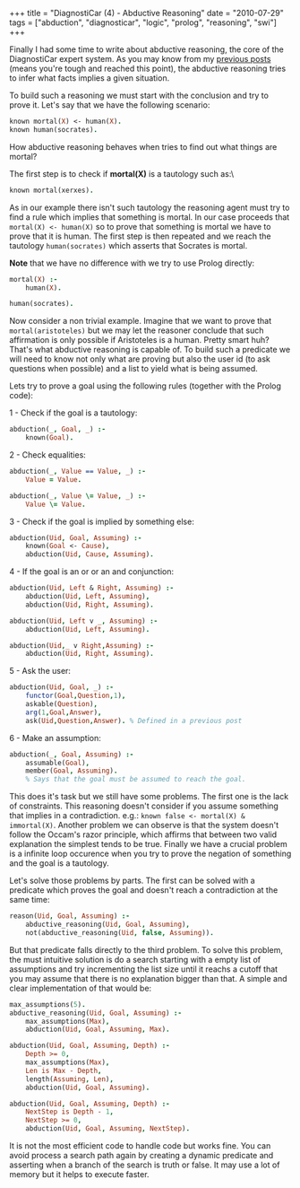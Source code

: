+++
title = "DiagnostiCar (4) - Abductive Reasoning"
date = "2010-07-29"
tags = ["abduction", "diagnosticar", "logic", "prolog", "reasoning", "swi"]
+++

Finally I had some time to write about abductive reasoning, the core of
the DiagnostiCar expert system. As you may know from my [previous posts](http://codecereal.blogspot.com/2010/04/diagnosticar-introduction.html)
(means you're tough and reached this point), the abductive reasoning
tries to infer what facts implies a given situation.

To build such a reasoning we must start with the conclusion and try to
prove it. Let's say that we have the following scenario:

```prolog
known mortal(X) <- human(X).
known human(socrates).
```

How abductive reasoning behaves when tries to find out what things are
mortal?

The first step is to check if **mortal(X)** is a tautology such as:\

```prolog
known mortal(xerxes).
```
As in our example there isn't such tautology the reasoning agent must
try to find a rule which implies that something is mortal. In our case
proceeds that `mortal(X) <- human(X)` so to prove that something is
mortal we have to prove that it is human. The first step is then
repeated and we reach the tautology `human(socrates)` which asserts
that Socrates is mortal.

**Note** that we have no difference with we try to use Prolog directly:

```prolog
mortal(X) :-
    human(X).

human(socrates).
```

Now consider a non trivial example. Imagine that we want to prove that
`mortal(aristoteles)` but we may let the reasoner conclude that such
affirmation is only possible if Aristoteles is a human. Pretty smart
huh? That's what abductive reasoning is capable of. To build such a
predicate we will need to know not only what are proving but also the
user id (to ask questions when possible) and a list to yield what is
being assumed.

Lets try to prove a goal using the following rules (together with
the Prolog code):

1 - Check if the goal is a tautology:

```prolog
abduction(_, Goal, _) :-
    known(Goal).
```

2 - Check equalities:

```prolog
abduction(_, Value == Value, _) :-
    Value = Value.

abduction(_, Value \= Value, _) :-
    Value \= Value.
```

3 - Check if the goal is implied by something else:

```prolog
abduction(Uid, Goal, Assuming) :-
    known(Goal <- Cause),
    abduction(Uid, Cause, Assuming).
```

4 - If the goal is an or or an and conjunction:

```prolog
abduction(Uid, Left & Right, Assuming) :-
    abduction(Uid, Left, Assuming),
    abduction(Uid, Right, Assuming).

abduction(Uid, Left v _, Assuming) :-
    abduction(Uid, Left, Assuming).

abduction(Uid,_ v Right,Assuming) :-
    abduction(Uid, Right, Assuming).
```

5 - Ask the user:

```prolog
abduction(Uid, Goal, _) :-
    functor(Goal,Question,1), 
    askable(Question),
    arg(1,Goal,Answer),
    ask(Uid,Question,Answer). % Defined in a previous post
```

6 - Make an assumption:
 
```prolog
abduction(_, Goal, Assuming) :-
    assumable(Goal),
    member(Goal, Assuming).
    % Says that the goal must be assumed to reach the goal.
```

This does it's task but we still have some problems. The first one is
the lack of constraints. This reasoning doesn't consider if you assume
something that implies in a contradiction. e.g.: `known false <-
mortal(X) & immortal(X)`. Another problem we can observe is that the
system doesn't follow the Occam's razor principle, which affirms that
between two valid explanation the simplest tends to be true. Finally we
have a crucial problem is a infinite loop occurence when you try to
prove the negation of something and the goal is a tautology.

Let's solve those problems by parts. The first can be solved with a
predicate which proves the goal and doesn't reach a contradiction at the
same time:

```prolog
reason(Uid, Goal, Assuming) :-
    abductive_reasoning(Uid, Goal, Assuming),
    not(abductive_reasoning(Uid, false, Assuming)).
```

But that predicate falls directly to the third problem. To solve this
problem, the must intuitive solution is do a search starting with a
empty list of assumptions and try incrementing the list size until it
reachs a cutoff that you may assume that there is no explanation bigger
than that. A simple and clear implementation of that would be:

```prolog
max_assumptions(5).
abductive_reasoning(Uid, Goal, Assuming) :-
    max_assumptions(Max),
    abduction(Uid, Goal, Assuming, Max).

abduction(Uid, Goal, Assuming, Depth) :-
    Depth >= 0,
    max_assumptions(Max),
    Len is Max - Depth,
    length(Assuming, Len),
    abduction(Uid, Goal, Assuming).

abduction(Uid, Goal, Assuming, Depth) :-
    NextStep is Depth - 1,
    NextStep >= 0,
    abduction(Uid, Goal, Assuming, NextStep).
```

It is not the most efficient code to handle code but works fine. You
can avoid process a search path again by creating a dynamic predicate
and asserting when a branch of the search is truth or false. It may use
a lot of memory but it helps to execute faster.

